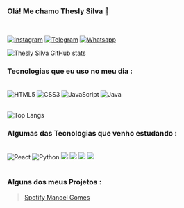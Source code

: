 ### Olá! Me chamo Thesly Silva 🫡
<br>

[![Instagram](https://img.shields.io/badge/Instagram-E4405F?style=for-the-badge&logo=instagram&logoColor=white)](https://instagram.com/thesley.silva?utm_source=qr&igshid=NGExMmI2YTkyZg%3D%3D)
[![Telegram](https://img.shields.io/badge/Telegram-2CA5E0?style=for-the-badge&logo=telegram&logoColor=white)](https://t.me/TheslySilva)
[![Whatsapp](https://img.shields.io/badge/WhatsApp-25D366?style=for-the-badge&logo=whatsapp&logoColor=white)](https://api.whatsapp.com/send?phone=[5589981175952])

![Thesly Silva GitHub stats](https://github-readme-stats.vercel.app/api?username=TheslySilva&show_icons=true&theme=radical)

### Tecnologias que eu uso no meu dia :

<div style="display: inline_block"><br>
<img align="center" src="https://img.shields.io/badge/HTML5-E34F26?style=for-the-badge&logo=html5&logoColor=white" alt="HTML5" />
<img align="center" src="https://img.shields.io/badge/CSS3-1572B6?style=for-the-badge&logo=css3&logoColor=white" alt="CSS3" />
<img align="center" src="https://img.shields.io/badge/JavaScript-F7DF1E?style=for-the-badge&logo=javascript&logoColor=black" alt="JavaScript" />
<img align ="center" src="https://img.shields.io/badge/Java-ED8B00?style=for-the-badge&logo=openjdk&logoColor=white" alt="Java" />
</div><br>

![Top Langs](https://github-readme-stats.vercel.app/api/top-langs/?username=TheslySilva&layout=compact)<br>

### Algumas das Tecnologias que venho estudando :
<br>

<div style="display:inline_block">
	<img src="https://img.shields.io/badge/React-20232A?style=for-the-badge&logo=react&logoColor=61DAFB" alt="React" />
	<img src="https://img.shields.io/badge/Python-3776AB?style=for-the-badge&logo=python&logoColor=white" alt="Python" />
	<img src="https://img.shields.io/badge/C%2B%2B-00599C?style=for-the-badge&logo=c%2B%2B&logoColor=white" />
	<img src="https://img.shields.io/badge/.NET-5C2D91?style=for-the-badge&logo=.net&logoColor=white" />
	<img src="https://img.shields.io/badge/Lua-2C2D72?style=for-the-badge&logo=lua&logoColor=white"/>
	<img src="https://img.shields.io/badge/C-00599C?style=for-the-badge&logo=c&logoColor=white" />
</div><br>

### Alguns dos meus Projetos :

> [Spotify Manoel Gomes](https://manoel-verso.vercel.app)

<br>

